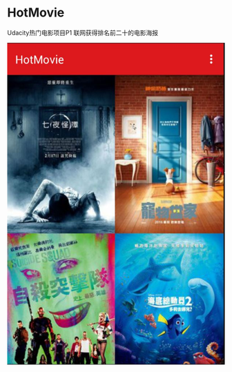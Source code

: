 # HotMovie
Udacity热门电影项目P1
联网获得排名前二十的电影海报



![image](https://github.com/Vinfai1995/HotMovie/blob/master/image/%E5%BC%80%E5%A7%8B.JPG)
